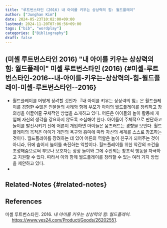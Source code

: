 ```yaml
---
title: "루트번스타인 (2016) 내 아이를 키우는 상상력의 힘: 월드플레이"
author: ["Junghan Kim"]
date: 2024-05-23T10:02:00+09:00
lastmod: 2024-11-20T07:06:56+09:00
tags: ["bib", "wordplay"]
categories: ["Bibliography"]
draft: false
---
```


## (미셸 루트번스타인 2016) "내 아이를 키우는 상상력의 힘: 월드플레이" 미셸 루트번스타인 (2016) {#미셸-루트번스타인-2016--내-아이를-키우는-상상력의-힘-월드플레이-미셸-루트번스타인--2016}

-   월드플레이를 어떻게 장려할 것인가 『내 아이를 키우는 상상력의 힘』은 월드플레이를 경험한 수많은 인물들의 사례와 함께 부모가 아이의 월드플레이를 장려하고 창의성을 이끌어줄 구체적인 방법을 소개하고 있다. 어른은 아이들의 놀이 활동에 개입해 자신의 생각을 강요하지 않도록 조심해야 한다. 아이들이 주체적으로 판단하고 놀이를 발전시키기 전에 어른이 개입하면 아이들은 움츠러드는 경향을 보인다. 월드플레이의 목적은 아이가 개인의 욕구와 흥미에 따라 자신의 세계를 스스로 창조하는 것이다. 월드플레이를 장려하는 데 있어 어른의 역할은 놀이 친구가 되어주는 것이 아니라, 뒤에 숨어서 놀이를 촉진하는 역할이다. 월드플레이를 위한 약간의 조건을 조성해줌으로써 부모나 보호자는 상상 놀이와 그에 수반되는 창조적 행동을 자극하고 지원할 수 있다. 따라서 이와 함께 월드플레이를 장려할 수 있는 여러 가지 방법을 제안하고 있다.
-


## Related-Notes {#related-notes}

## References

<style>.csl-entry{text-indent: -1.5em; margin-left: 1.5em;}</style><div class="csl-bib-body">
  <div class="csl-entry">미셸 루트번스타인. 2016. <i>내 아이를 키우는 상상력의 힘: 월드플레이</i>. <a href="https://www.yes24.com/Product/Goods/26202551">https://www.yes24.com/Product/Goods/26202551</a>.</div>
</div>
